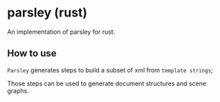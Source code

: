 # parsley (rust)

An implementation of parsley for rust.

## How to use

`Parsley` generates steps to build a subset of xml from `template strings`;

Those steps can be used to generate document structures and scene graphs.

